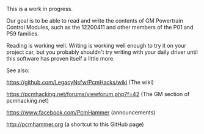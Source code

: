 This is a work in progress.

Our goal is to be able to read and write the contents of GM Powertrain Control Modules, such as the 12200411 and other members of the P01 and P59 families.

Reading is working well. Writing is working well enough to try it on your project car, but you probably shouldn't try writing with your daily driver until this software has proven itself a little more. 

See also:

https://github.com/LegacyNsfw/PcmHacks/wiki (The wiki)

https://pcmhacking.net/forums/viewforum.php?f=42 (The GM section of pcmhacking.net)

https://www.facebook.com/PcmHammer (announcements)

http://pcmhammer.org (a shortcut to this GitHub page)
